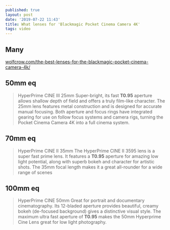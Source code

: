 ```yaml
---
published: true
layout: post
date: '2019-07-22 11:43'
title: What lenses for 'Blackmagic Pocket Cinema Camera 4K'
tags: video 
---
```

## Many
[wolfcrow.com/the-best-lenses-for-the-blackmagic-pocket-cinema-camera-4k/](https://wolfcrow.com/the-best-lenses-for-the-blackmagic-pocket-cinema-camera-4k/)

## 50mm eq
>HyperPrime CINE III 25mm
Super-bright, its fast **T0.95** aperture
allows shallow depth of field and offers
a truly film-like character.
>The 25mm lens features metal construction and
is designed for accurate manual focusing. Both
aperture and focus rings have integrated gearing
for use on follow focus systems and camera rigs,
turning the Pocket Cinema Camera 4K into a full
cinema system.

## 70mm eq
>HyperPrime CINE II 35mm
The HyperPrime CINE II 3595 lens is a
super fast prime lens.
It features a **T0.95** aperture for amazing low light
potential, along with superb bokeh and character
for artistic shots. The 35mm focal length makes it a
great all-rounder for a wide range of scenes

## 100mm eq
>HyperPrime CINE 50mm
Great for portrait and documentary
cinematography.
Its 12-bladed aperture provides beautiful, creamy
bokeh (de-focused background) gives a distinctive
visual style.
The maximum ultra fast aperture of **T0.95** makes
the 50mm Hyperprime Cine Lens great for low
light photography.
